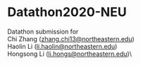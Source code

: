 # Datathon2020-NEU
Datathon submission for\
Chi Zhang (zhang.chi13@northeastern.edu)\
Haolin Li (li.haolin@northeastern.edu)\
Hongsong Li (li.hongs@northeastern.edu)\
